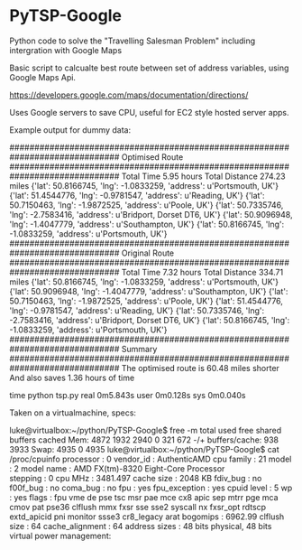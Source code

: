 PyTSP-Google
============

Python code to solve the "Travelling Salesman Problem" including intergration with Google Maps

Basic script to calcualte best route between set of address variables, using Google Maps Api.

https://developers.google.com/maps/documentation/directions/

Uses Google servers to save CPU, useful for EC2 style hosted server apps.

Example output for dummy data:

##############################################################################
Optimised Route
##############################################################################
Total Time 5.95 hours
Total Distance 274.23 miles
{'lat': 50.8166745, 'lng': -1.0833259, 'address': u'Portsmouth, UK'}
{'lat': 51.4544776, 'lng': -0.9781547, 'address': u'Reading, UK'}
{'lat': 50.7150463, 'lng': -1.9872525, 'address': u'Poole, UK'}
{'lat': 50.7335746, 'lng': -2.7583416, 'address': u'Bridport, Dorset DT6, UK'}
{'lat': 50.9096948, 'lng': -1.4047779, 'address': u'Southampton, UK'}
{'lat': 50.8166745, 'lng': -1.0833259, 'address': u'Portsmouth, UK'}
##############################################################################
Original Route
##############################################################################
Total Time 7.32 hours
Total Distance 334.71 miles
{'lat': 50.8166745, 'lng': -1.0833259, 'address': u'Portsmouth, UK'}
{'lat': 50.9096948, 'lng': -1.4047779, 'address': u'Southampton, UK'}
{'lat': 50.7150463, 'lng': -1.9872525, 'address': u'Poole, UK'}
{'lat': 51.4544776, 'lng': -0.9781547, 'address': u'Reading, UK'}
{'lat': 50.7335746, 'lng': -2.7583416, 'address': u'Bridport, Dorset DT6, UK'}
{'lat': 50.8166745, 'lng': -1.0833259, 'address': u'Portsmouth, UK'}
##############################################################################
Summary
##############################################################################
The optimised route is 60.48 miles shorter
And also saves 1.36 hours of time

time python tsp.py
real	0m5.843s
user	0m0.128s
sys	0m0.040s

Taken on a virtualmachine, specs:

luke@virtualbox:~/python/PyTSP-Google$ free -m
             total       used       free     shared    buffers     cached
Mem:          4872       1932       2940          0        321        672
-/+ buffers/cache:        938       3933
Swap:         4935          0       4935
luke@virtualbox:~/python/PyTSP-Google$ cat /proc/cpuinfo 
processor	: 0
vendor_id	: AuthenticAMD
cpu family	: 21
model		: 2
model name	: AMD FX(tm)-8320 Eight-Core Processor           
stepping	: 0
cpu MHz		: 3481.497
cache size	: 2048 KB
fdiv_bug	: no
f00f_bug	: no
coma_bug	: no
fpu		: yes
fpu_exception	: yes
cpuid level	: 5
wp		: yes
flags		: fpu vme de pse tsc msr pae mce cx8 apic sep mtrr pge mca cmov pat pse36 clflush mmx fxsr sse sse2 syscall nx fxsr_opt rdtscp extd_apicid pni monitor ssse3 cr8_legacy arat
bogomips	: 6962.99
clflush size	: 64
cache_alignment	: 64
address sizes	: 48 bits physical, 48 bits virtual
power management:


